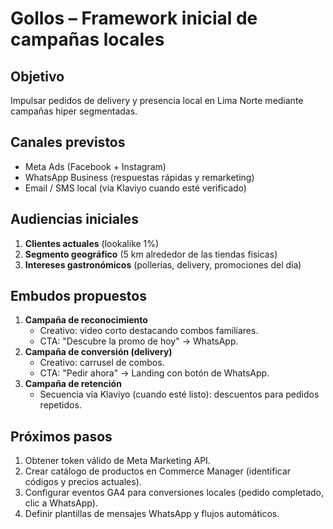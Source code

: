 # Gollos – Framework inicial de campañas locales

## Objetivo
Impulsar pedidos de delivery y presencia local en Lima Norte mediante campañas hiper segmentadas.

## Canales previstos
- Meta Ads (Facebook + Instagram)
- WhatsApp Business (respuestas rápidas y remarketing)
- Email / SMS local (vía Klaviyo cuando esté verificado)

## Audiencias iniciales
1. **Clientes actuales** (lookalike 1%)
2. **Segmento geográfico** (5 km alrededor de las tiendas físicas)
3. **Intereses gastronómicos** (pollerías, delivery, promociones del día)

## Embudos propuestos
1. **Campaña de reconocimiento**
   - Creativo: video corto destacando combos familiares.
   - CTA: "Descubre la promo de hoy" → WhatsApp.
2. **Campaña de conversión (delivery)**
   - Creativo: carrusel de combos.
   - CTA: "Pedir ahora" → Landing con botón de WhatsApp.
3. **Campaña de retención**
   - Secuencia vía Klaviyo (cuando esté listo): descuentos para pedidos repetidos.

## Próximos pasos
1. Obtener token válido de Meta Marketing API.
2. Crear catálogo de productos en Commerce Manager (identificar códigos y precios actuales).
3. Configurar eventos GA4 para conversiones locales (pedido completado, clic a WhatsApp).
4. Definir plantillas de mensajes WhatsApp y flujos automáticos.
